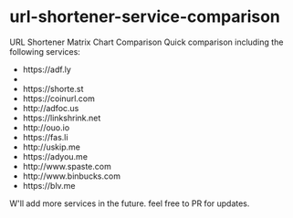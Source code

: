 # url-shortener-service-comparison
URL Shortener Matrix Chart Comparison
Quick comparison including the following services:
<ul>
  <li>https://adf.ly</li>
  <li><http://linkbucks.com</li>
  <li>https://shorte.st</li>
  <li>https://coinurl.com</li>
  <li>http://adfoc.us</li>
  <li>https://linkshrink.net</li>
  <li>http://ouo.io</li>
  <li>https://fas.li</li>
  <li>http://uskip.me</li>
  <li>https://adyou.me</li>
  <li>http://www.spaste.com</li>
  <li>http://www.binbucks.com</li>
  <li>https://blv.me</li>
</ul>
W'll add more services in the future. feel free to PR for updates.
